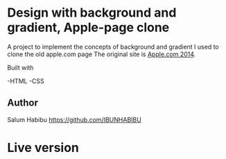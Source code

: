 # Design with background and gradient, Apple-page clone
A project to implement the concepts of background and gradient
I used to clone the old apple.com page 
The original site is [Apple.com 2014](https://web.archive.org/web/20140301004610/http://www.apple.com/).

Built with 

-HTML
-CSS
## Author
Salum Habibu https://github.com/IBUNHABIBU

# Live version

